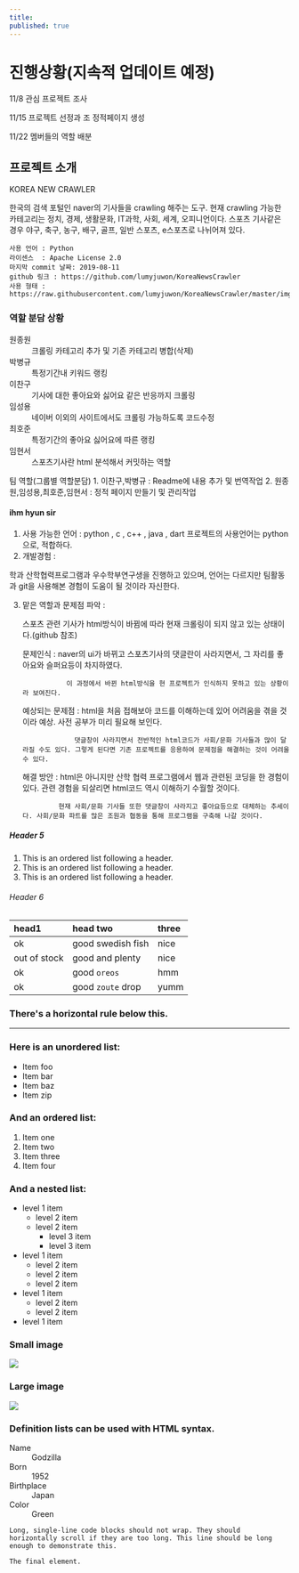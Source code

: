 ```yaml
---
title: 
published: true
---
```


# [](#header-1)진행상황(지속적 업데이트 예정)
11/8 관심 프로젝트 조사

11/15 프로젝트 선정과 조 정적페이지 생성

11/22 멤버들의 역할 배분



## [](#header-2)프로젝트 소개

  KOREA NEW CRAWLER
   
   한국의 검색 포털인 naver의 기사들을 crawling 해주는 도구.
   현재 crawling 가능한 카테고리는 정치, 경제, 생활문화, IT과학, 사회, 세계, 오피니언이다.
    스포츠 기사같은 경우 야구, 축구, 농구, 배구, 골프, 일반 스포츠, e스포츠로 나뉘어져 있다.
    
    사용 언어 : Python
    라이센스  : Apache License 2.0
    마지막 commit 날짜: 2019-08-11
    github 링크 : https://github.com/lumyjuwon/KoreaNewsCrawler
    사용 형태 : https://raw.githubusercontent.com/lumyjuwon/KoreaNewsCrawler/master/img/article_result.PNG
    

### [](#header-3)역할 분담 상황
<dl>
<dt>원종원</dt>
<dd>크롤링 카테고리 추가 및 기존 카테고리 병합(삭제)</dd>
<dt>박병규</dt>
<dd>특정기간내 키워드 랭킹</dd>
<dt>이찬구</dt>
<dd>기사에 대한 좋아요와 싫어요 같은 반응까지 크롤링</dd>
<dt>임성용</dt>
<dd>네이버 이외의 사이트에서도 크롤링 가능하도록 코드수정 </dd>
<dt>최호준</dt>
<dd>특정기간의 좋아요 싫어요에 따른 랭킹</dd>
<dt>임현서</dt>
<dd>스포츠기사란 html 분석해서 커밋하는 역할</dd>
</dl>
팀 역할(그룹별 역할분담)
1. 이찬구,박병규  : Readme에 내용 추가 및 번역작업 
2. 원종원,임성용,최호준,임현서  : 정적 페이지 만들기 및 관리작업 

#### [](#header-4)ihm hyun sir

1. 사용 가능한 언어 : python , c , c++ , java , dart  프로젝트의 사용언어는 python으로, 적합하다.
2. 개발경험 :

  학과 산학협력프로그램과 우수학부연구생을 진행하고 있으며, 언어는 다르지만 팀활동과 git을 사용해본 경험이 도움이 될 것이라 자신한다.
  
3. 맡은 역할과 문제점 파악 :

   스포츠 관련 기사가 html방식이 바뀜에 따라 현재 크롤링이 되지 않고 있는 상태이다.(github 참조)
   
   문제인식 : naver의 ui가 바뀌고 스포츠기사의 댓글란이 사라지면서, 그 자리를 좋아요와 슬퍼요등이 차지하였다.
   
                  이 과정에서 바뀐 html방식을 현 프로젝트가 인식하지 못하고 있는 상황이라 보여진다.
                  
   예상되는 문제점 : html을 처음 접해보아 코드를 이해하는데 있어 어려움을 겪을 것이라 예상. 사전 공부가 미리 필요해 보인다.
   
                    댓글창이 사라지면서 전반적인 html코드가 사회/문화 기사들과 많이 달라질 수도 있다. 그렇게 된다면 기존 프로젝트를 응용하여 문제점을 해결하는 것이 어려울 수 있다.
                    
   해결 방안 : html은 아니지만 산학 협력 프로그램에서 웹과 관련된 코딩을 한 경험이 있다. 관련 경험을 되살리면 html코드 역시 이해하기 수월할 것이다.
   
                현재 사회/문화 기사들 또한 댓글창이 사라지고 좋아요등으로 대체하는 추세이다. 사회/문화 파트를 많은 조원과 협동을 통해 프로그램을 구축해 나갈 것이다.
##### [](#header-5)Header 5

1.  This is an ordered list following a header.
2.  This is an ordered list following a header.
3.  This is an ordered list following a header.

###### [](#header-6)Header 6

| head1        | head two          | three |
|:-------------|:------------------|:------|
| ok           | good swedish fish | nice  |
| out of stock | good and plenty   | nice  |
| ok           | good `oreos`      | hmm   |
| ok           | good `zoute` drop | yumm  |

### There's a horizontal rule below this.

* * *

### Here is an unordered list:

*   Item foo
*   Item bar
*   Item baz
*   Item zip

### And an ordered list:

1.  Item one
1.  Item two
1.  Item three
1.  Item four

### And a nested list:

- level 1 item
  - level 2 item
  - level 2 item
    - level 3 item
    - level 3 item
- level 1 item
  - level 2 item
  - level 2 item
  - level 2 item
- level 1 item
  - level 2 item
  - level 2 item
- level 1 item

### Small image

![](https://assets-cdn.github.com/images/icons/emoji/octocat.png)

### Large image

![](https://guides.github.com/activities/hello-world/branching.png)


### Definition lists can be used with HTML syntax.

<dl>
<dt>Name</dt>
<dd>Godzilla</dd>
<dt>Born</dt>
<dd>1952</dd>
<dt>Birthplace</dt>
<dd>Japan</dd>
<dt>Color</dt>
<dd>Green</dd>
</dl>

```
Long, single-line code blocks should not wrap. They should horizontally scroll if they are too long. This line should be long enough to demonstrate this.
```

```
The final element.
```
